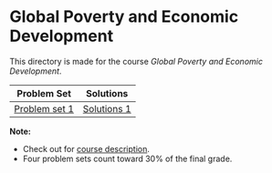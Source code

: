 # Global Poverty and Economic Development

This directory is made for the course *Global Poverty and Economic Development*.

| Problem Set                  | Solutions                      |
| ---------------------------- | ------------------------------ |
| [Problem set 1](PS1/PS1.pdf) | [Solutions 1](PS1/PS1_Sol.pdf) |

**Note:**

* Check out for [course description](course_description.pdf).
* Four problem sets count toward 30% of the final grade.


